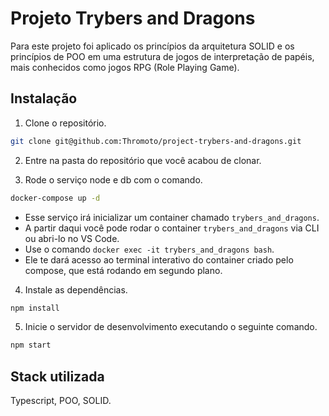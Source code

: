 
# Projeto Trybers and Dragons

Para este projeto foi aplicado os princípios da arquitetura SOLID e os princípios de POO em uma estrutura de jogos de interpretação de papéis, mais conhecidos como jogos RPG (Role Playing Game).


## Instalação

1. Clone o repositório.
```bash
git clone git@github.com:Thromoto/project-trybers-and-dragons.git
```
2. Entre na pasta do repositório que você acabou de clonar.

3. Rode o serviço node e db com o comando.
```bash
docker-compose up -d
```
* Esse serviço irá inicializar um container chamado `trybers_and_dragons`.
* A partir daqui você pode rodar o container `trybers_and_dragons` via CLI ou abri-lo no VS Code.
* Use o comando `docker exec -it trybers_and_dragons bash`.
* Ele te dará acesso ao terminal interativo do container criado pelo compose, que está rodando em segundo plano.

4. Instale as dependências.
```bash
npm install
```

5. Inicie o servidor de desenvolvimento executando o seguinte comando.
```bash
npm start
```


## Stack utilizada

Typescript, POO, SOLID.